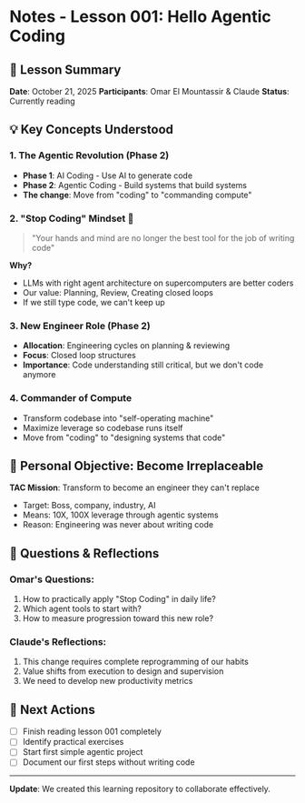 # Notes - Lesson 001: Hello Agentic Coding

## 📖 Lesson Summary

**Date**: October 21, 2025
**Participants**: Omar El Mountassir & Claude
**Status**: Currently reading

## 💡 Key Concepts Understood

### 1. The Agentic Revolution (Phase 2)
- **Phase 1**: AI Coding - Use AI to generate code
- **Phase 2**: Agentic Coding - Build systems that build systems
- **The change**: Move from "coding" to "commanding compute"

### 2. "Stop Coding" Mindset 🚫
> "Your hands and mind are no longer the best tool for the job of writing code"

**Why?**
- LLMs with right agent architecture on supercomputers are better coders
- Our value: Planning, Review, Creating closed loops
- If we still type code, we can't keep up

### 3. New Engineer Role (Phase 2)
- **Allocation**: Engineering cycles on planning & reviewing
- **Focus**: Closed loop structures
- **Importance**: Code understanding still critical, but we don't code anymore

### 4. Commander of Compute
- Transform codebase into "self-operating machine"
- Maximize leverage so codebase runs itself
- Move from "coding" to "designing systems that code"

## 🎯 Personal Objective: Become Irreplaceable

**TAC Mission**: Transform to become an engineer they can't replace
- Target: Boss, company, industry, AI
- Means: 10X, 100X leverage through agentic systems
- Reason: Engineering was never about writing code

## 🔄 Questions & Reflections

### Omar's Questions:
1. How to practically apply "Stop Coding" in daily life?
2. Which agent tools to start with?
3. How to measure progression toward this new role?

### Claude's Reflections:
1. This change requires complete reprogramming of our habits
2. Value shifts from execution to design and supervision
3. We need to develop new productivity metrics

## 📝 Next Actions

- [ ] Finish reading lesson 001 completely
- [ ] Identify practical exercises
- [ ] Start first simple agentic project
- [ ] Document our first steps without writing code

---

**Update**: We created this learning repository to collaborate effectively.